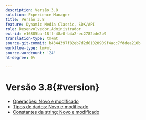 ```yaml
---
description: Versão 3.8
solution: Experience Manager
title: Versão 3.8
feature: Dynamic Media Classic, SDK/API
role: Desenvolvedor,Administrador
exl-id: e16885ba-18ff-48a0-b4a2-ec2782bde2b9
translation-type: tm+mt
source-git-commit: b4344397f82eb7d2d61020909f4acc7fddea210b
workflow-type: tm+mt
source-wordcount: '24'
ht-degree: 0%

---
```


# Versão 3.8{#version}

* [Operações: Novo e modificado](r-3-8-operations.md)
* [Tipos de dados: Novo e modificado](r-3-8-types.md)
* [Constantes da string: Novo e modificado](r-3-8-string-constants.md)
